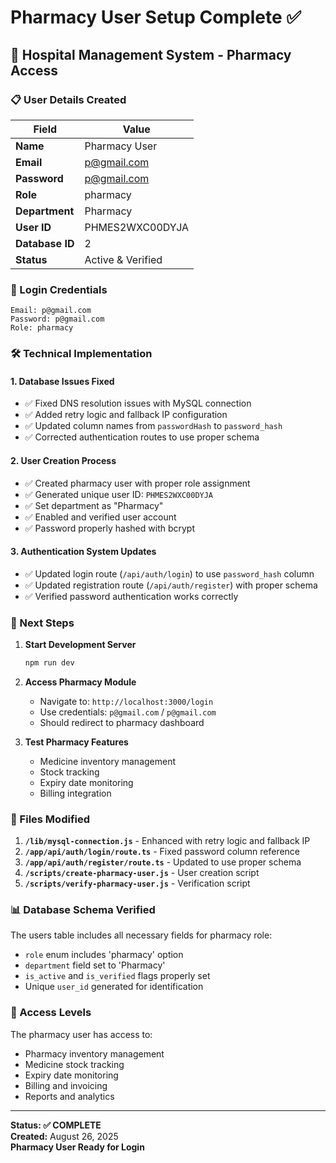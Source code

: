 # Pharmacy User Setup Complete ✅

## 🏥 Hospital Management System - Pharmacy Access

### 📋 User Details Created

| Field | Value |
|-------|-------|
| **Name** | Pharmacy User |
| **Email** | p@gmail.com |
| **Password** | p@gmail.com |
| **Role** | pharmacy |
| **Department** | Pharmacy |
| **User ID** | PHMES2WXC00DYJA |
| **Database ID** | 2 |
| **Status** | Active & Verified |

### 🔐 Login Credentials

```
Email: p@gmail.com
Password: p@gmail.com
Role: pharmacy
```

### 🛠 Technical Implementation

#### 1. **Database Issues Fixed**
- ✅ Fixed DNS resolution issues with MySQL connection
- ✅ Added retry logic and fallback IP configuration
- ✅ Updated column names from `passwordHash` to `password_hash`
- ✅ Corrected authentication routes to use proper schema

#### 2. **User Creation Process**
- ✅ Created pharmacy user with proper role assignment
- ✅ Generated unique user ID: `PHMES2WXC00DYJA`
- ✅ Set department as "Pharmacy"
- ✅ Enabled and verified user account
- ✅ Password properly hashed with bcrypt

#### 3. **Authentication System Updates**
- ✅ Updated login route (`/api/auth/login`) to use `password_hash` column
- ✅ Updated registration route (`/api/auth/register`) with proper schema
- ✅ Verified password authentication works correctly

### 🚀 Next Steps

1. **Start Development Server**
   ```bash
   npm run dev
   ```

2. **Access Pharmacy Module**
   - Navigate to: `http://localhost:3000/login`
   - Use credentials: `p@gmail.com` / `p@gmail.com`
   - Should redirect to pharmacy dashboard

3. **Test Pharmacy Features**
   - Medicine inventory management
   - Stock tracking
   - Expiry date monitoring
   - Billing integration

### 🔧 Files Modified

1. **`/lib/mysql-connection.js`** - Enhanced with retry logic and fallback IP
2. **`/app/api/auth/login/route.ts`** - Fixed password column reference
3. **`/app/api/auth/register/route.ts`** - Updated to use proper schema
4. **`/scripts/create-pharmacy-user.js`** - User creation script
5. **`/scripts/verify-pharmacy-user.js`** - Verification script

### 📊 Database Schema Verified

The users table includes all necessary fields for pharmacy role:
- `role` enum includes 'pharmacy' option
- `department` field set to 'Pharmacy'
- `is_active` and `is_verified` flags properly set
- Unique `user_id` generated for identification

### 🎯 Access Levels

The pharmacy user has access to:
- Pharmacy inventory management
- Medicine stock tracking
- Expiry date monitoring
- Billing and invoicing
- Reports and analytics

---

**Status: ✅ COMPLETE**  
**Created:** August 26, 2025  
**Pharmacy User Ready for Login**
